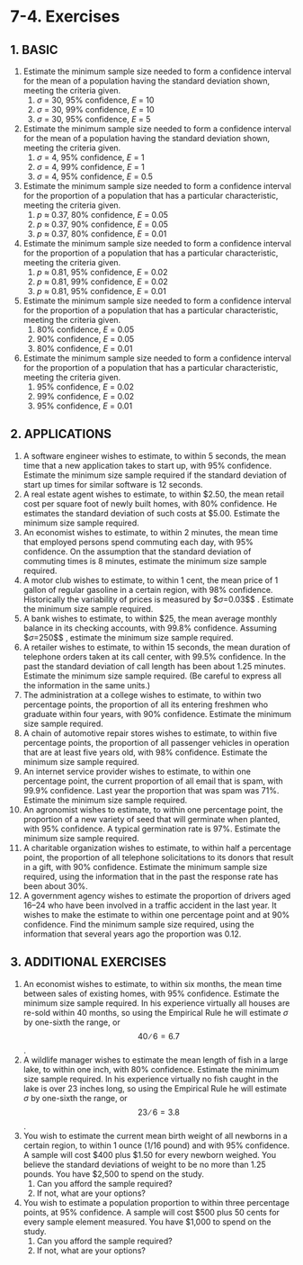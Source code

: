 # 7-4. Exercises

## 1. **BASIC**

1. Estimate the minimum sample size needed to form a confidence interval for the mean of a population having the standard deviation shown, meeting the criteria given.
   1. _σ_ = 30, 95% confidence, _E_ = 10
   2. _σ_ = 30, 99% confidence, _E_ = 10
   3. _σ_ = 30, 95% confidence, _E_ = 5
2. Estimate the minimum sample size needed to form a confidence interval for the mean of a population having the standard deviation shown, meeting the criteria given.
   1. _σ_ = 4, 95% confidence, _E_ = 1
   2. _σ_ = 4, 99% confidence, _E_ = 1
   3. _σ_ = 4, 95% confidence, _E_ = 0.5
3. Estimate the minimum sample size needed to form a confidence interval for the proportion of a population that has a particular characteristic, meeting the criteria given.
   1. _p_ ≈ 0.37, 80% confidence, _E_ = 0.05
   2. _p_ ≈ 0.37, 90% confidence, _E_ = 0.05
   3. _p_ ≈ 0.37, 80% confidence, _E_ = 0.01
4. Estimate the minimum sample size needed to form a confidence interval for the proportion of a population that has a particular characteristic, meeting the criteria given.
   1. _p_ ≈ 0.81, 95% confidence, _E_ = 0.02
   2. _p_ ≈ 0.81, 99% confidence, _E_ = 0.02
   3. _p_ ≈ 0.81, 95% confidence, _E_ = 0.01
5. Estimate the minimum sample size needed to form a confidence interval for the proportion of a population that has a particular characteristic, meeting the criteria given.
   1. 80% confidence, _E_ = 0.05
   2. 90% confidence, _E_ = 0.05
   3. 80% confidence, _E_ = 0.01
6. Estimate the minimum sample size needed to form a confidence interval for the proportion of a population that has a particular characteristic, meeting the criteria given.
   1. 95% confidence, _E_ = 0.02
   2. 99% confidence, _E_ = 0.02
   3. 95% confidence, _E_ = 0.01

## **2. APPLICATIONS**

1. A software engineer wishes to estimate, to within 5 seconds, the mean time that a new application takes to start up, with 95% confidence. Estimate the minimum size sample required if the standard deviation of start up times for similar software is 12 seconds.
2. A real estate agent wishes to estimate, to within $2.50, the mean retail cost per square foot of newly built homes, with 80% confidence. He estimates the standard deviation of such costs at $5.00. Estimate the minimum size sample required.
3. An economist wishes to estimate, to within 2 minutes, the mean time that employed persons spend commuting each day, with 95% confidence. On the assumption that the standard deviation of commuting times is 8 minutes, estimate the minimum size sample required.
4. A motor club wishes to estimate, to within 1 cent, the mean price of 1 gallon of regular gasoline in a certain region, with 98% confidence. Historically the variability of prices is measured by $$σ=$0.03$$ . Estimate the minimum size sample required.
5. A bank wishes to estimate, to within $25, the mean average monthly balance in its checking accounts, with 99.8% confidence. Assuming $$σ=$250$$ , estimate the minimum size sample required.
6. A retailer wishes to estimate, to within 15 seconds, the mean duration of telephone orders taken at its call center, with 99.5% confidence. In the past the standard deviation of call length has been about 1.25 minutes. Estimate the minimum size sample required. \(Be careful to express all the information in the same units.\)
7. The administration at a college wishes to estimate, to within two percentage points, the proportion of all its entering freshmen who graduate within four years, with 90% confidence. Estimate the minimum size sample required.
8. A chain of automotive repair stores wishes to estimate, to within five percentage points, the proportion of all passenger vehicles in operation that are at least five years old, with 98% confidence. Estimate the minimum size sample required.
9. An internet service provider wishes to estimate, to within one percentage point, the current proportion of all email that is spam, with 99.9% confidence. Last year the proportion that was spam was 71%. Estimate the minimum size sample required.
10. An agronomist wishes to estimate, to within one percentage point, the proportion of a new variety of seed that will germinate when planted, with 95% confidence. A typical germination rate is 97%. Estimate the minimum size sample required.
11. A charitable organization wishes to estimate, to within half a percentage point, the proportion of all telephone solicitations to its donors that result in a gift, with 90% confidence. Estimate the minimum sample size required, using the information that in the past the response rate has been about 30%.
12. A government agency wishes to estimate the proportion of drivers aged 16–24 who have been involved in a traffic accident in the last year. It wishes to make the estimate to within one percentage point and at 90% confidence. Find the minimum sample size required, using the information that several years ago the proportion was 0.12.

## **3. ADDITIONAL EXERCISES**

1. An economist wishes to estimate, to within six months, the mean time between sales of existing homes, with 95% confidence. Estimate the minimum size sample required. In his experience virtually all houses are re-sold within 40 months, so using the Empirical Rule he will estimate _σ_ by one-sixth the range, or $$40∕6=6.7$$ .
2. A wildlife manager wishes to estimate the mean length of fish in a large lake, to within one inch, with 80% confidence. Estimate the minimum size sample required. In his experience virtually no fish caught in the lake is over 23 inches long, so using the Empirical Rule he will estimate _σ_ by one-sixth the range, or $$23∕6=3.8$$ .
3. You wish to estimate the current mean birth weight of all newborns in a certain region, to within 1 ounce \(1/16 pound\) and with 95% confidence. A sample will cost $400 plus $1.50 for every newborn weighed. You believe the standard deviations of weight to be no more than 1.25 pounds. You have $2,500 to spend on the study.
   1. Can you afford the sample required?
   2. If not, what are your options?
4. You wish to estimate a population proportion to within three percentage points, at 95% confidence. A sample will cost $500 plus 50 cents for every sample element measured. You have $1,000 to spend on the study.
   1. Can you afford the sample required?
   2. If not, what are your options?

